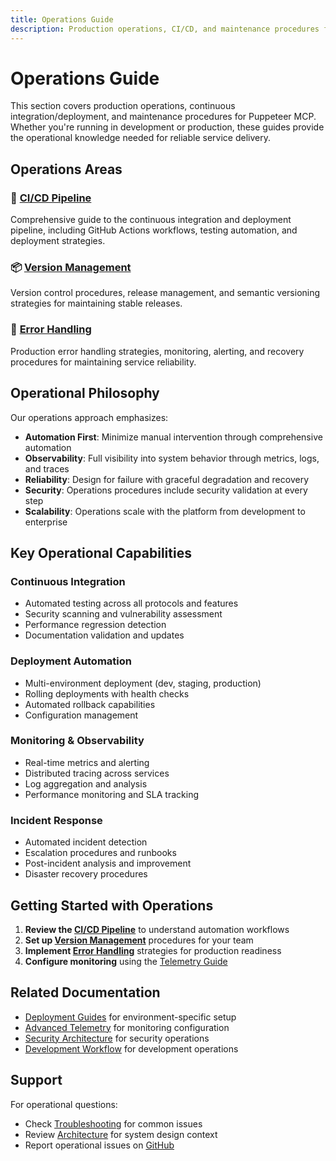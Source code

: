 ```yaml
---
title: Operations Guide
description: Production operations, CI/CD, and maintenance procedures for Puppeteer MCP
---
```


# Operations Guide

This section covers production operations, continuous integration/deployment, and maintenance procedures for Puppeteer MCP. Whether you're running in development or production, these guides provide the operational knowledge needed for reliable service delivery.

## Operations Areas

### 🔄 [CI/CD Pipeline](/operations/ci-cd)
Comprehensive guide to the continuous integration and deployment pipeline, including GitHub Actions workflows, testing automation, and deployment strategies.

### 📦 [Version Management](/operations/version-management)
Version control procedures, release management, and semantic versioning strategies for maintaining stable releases.

### 🚨 [Error Handling](/operations/error-handling)
Production error handling strategies, monitoring, alerting, and recovery procedures for maintaining service reliability.

## Operational Philosophy

Our operations approach emphasizes:

- **Automation First**: Minimize manual intervention through comprehensive automation
- **Observability**: Full visibility into system behavior through metrics, logs, and traces
- **Reliability**: Design for failure with graceful degradation and recovery
- **Security**: Operations procedures include security validation at every step
- **Scalability**: Operations scale with the platform from development to enterprise

## Key Operational Capabilities

### **Continuous Integration**
- Automated testing across all protocols and features
- Security scanning and vulnerability assessment
- Performance regression detection
- Documentation validation and updates

### **Deployment Automation**
- Multi-environment deployment (dev, staging, production)
- Rolling deployments with health checks
- Automated rollback capabilities
- Configuration management

### **Monitoring & Observability**
- Real-time metrics and alerting
- Distributed tracing across services
- Log aggregation and analysis
- Performance monitoring and SLA tracking

### **Incident Response**
- Automated incident detection
- Escalation procedures and runbooks
- Post-incident analysis and improvement
- Disaster recovery procedures

## Getting Started with Operations

1. **Review the [CI/CD Pipeline](/operations/ci-cd)** to understand automation workflows
2. **Set up [Version Management](/operations/version-management)** procedures for your team
3. **Implement [Error Handling](/operations/error-handling)** strategies for production readiness
4. **Configure monitoring** using the [Telemetry Guide](/guides/advanced/telemetry)

## Related Documentation

- [Deployment Guides](/deployment/) for environment-specific setup
- [Advanced Telemetry](/guides/advanced/telemetry) for monitoring configuration
- [Security Architecture](/architecture/security) for security operations
- [Development Workflow](/development/workflow) for development operations

## Support

For operational questions:
- Check [Troubleshooting](/troubleshooting) for common issues
- Review [Architecture](/architecture/) for system design context
- Report operational issues on [GitHub](https://github.com/williamzujkowski/puppeteer-mcp/issues)